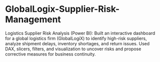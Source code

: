 # GlobalLogix-Supplier-Risk-Management
Logistics Supplier Risk Analysis (Power BI): Built an interactive dashboard for a global logistics firm (GlobalLogiX) to identify high-risk suppliers, analyze shipment delays, inventory shortages, and return issues. Used DAX, slicers, filters, and visualization to uncover risks and propose corrective measures for business continuity.
